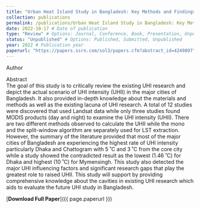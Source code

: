 ```yaml
---
title: "Urban Heat Island Study in Bangladesh: Key Methods and Findings"
collection: publications
permalink: /publications/Urban Heat Island Study in Bangladesh: Key Methods and Findings
date: 2022-10-17 # Date of publication
type: "Review" # Options: Journal, Conference, Book, Presentation, Unpublished
status: "Unpublished" # Options: Published, Submitted, Unpublished
year: 2022 # Publication year
paperurl: "https://papers.ssrn.com/sol3/papers.cfm?abstract_id=4249897" # Link to the publication file (if available)
---
```

<p style="text-align: justify;">
Author
<br>
<p style="text-align: justify;">
  
Abstract
<br>
The goal of this study is to critically review the existing UHI research and depict the actual scenario of UHI intensity (UHII) in the major cities of Bangladesh. It also provided in-depth knowledge about the materials and methods as well as the existing lacuna of UHI research. A total of 12 studies were discovered that used Landsat data while only three studies found MODIS products (day and night) to examine the UHI intensity (UHII). There are two different methods observed to calculate the UHII while the mono and the split-window algorithm are separately used for LST extraction. However, the summary of the literature provided that most of the major cities of Bangladesh are experiencing the highest rate of UHI intensity particularly Dhaka and Chattogram with 5 ˚C and 3 ˚C from the core city while a study showed the contradicted result as the lowest (1.46 ˚C) for Dhaka and highest (10 ˚C) for Mymensingh. This study also detected the major UHI influencing factors and significant research gaps that play the greatest role to raised UHII. This study will support by providing comprehensive knowledge about the cavities in existing UHI research which aids to evaluate the future UHI study in Bangladesh.
<br>

[**Download Full Paper**]({{ page.paperurl }})
